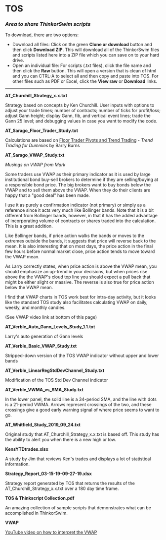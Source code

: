 # TOS
<h3><i>Area to share ThinkorSwim scripts</i></h3>
To download, there are two options:
<p>
<ul>
  <li>Download all files: Click on the green <b>Clone or download</b> button and then click <b>Download ZIP</b>.  This will download all of the ThinkorSwim files and scripts listed here into a ZIP file which you can save on to your hard drive.</li>
  <li>Open an individual file: For scripts (.txt files), click the file name and then click the <b>Raw</b> button.  This will open a version that is clean of html and you can CTRL-A to select all and then copy and paste into TOS.  For other files such as PDF or Excel, click the <b>View raw</b> or <b>Download</b> links.</li>
</ul>
</p>

<hr>

<b>AT_Churchill_Strategy_x.x.txt</b>
<p>Strategy based on concepts by Ken Churchill.  User inputs with options to adjust your trade times; number of contracts; number of ticks for profit/loss; adjust Gann height; display Gann, fib, and vertical event lines; trade the Gann 25 level; and debugging values in case you want to modify the code.</p>

<b>AT_Sarago_Floor_Trader_Study.txt</b>
<p>Calculations are based on <a href="https://www.dummies.com/personal-finance/investing/floor-trader-pivots-and-trend-trading/"  target="_blank">Floor Trader Pivots and Trend Trading</a> - <i>Trend Trading for Dummies</i> by Barry Burns</p>

<b>AT_Sarago_VWAP_Study.txt</b>
<p><i>Musings on VWAP from Mark</i></p>
<p>Some traders use VWAP as their primary indicator as it is used by large institutional bond buy-sell brokers to determine if they are selling/buying at a responsible bond price.  The big brokers want to buy bonds below the VWAP and to sell them above the VWAP.  When they do their clients are happy that a "good deal" has been made.</p>
<p>I use it as purely a confirmation indicator (not primary) or simply as a reference since it acts very much like Bollinger bands.  Note that it is a bit different from Bollinger bands, however, in that it has the added advantage of incorporating volume of contracts or shares traded into the calculation.  This is a great addition.</p>
<p>Like Bollinger bands, if price action walks the bands or moves to the extremes outside the bands, it suggests that price will reverse back to the mean.  It is also interesting that on most days, the price action in the final few hours before normal market close, price action tends to move toward the VWAP mean.</p>
<p>As Larry correctly states, when price action is above the VWAP mean, you should emphasize an up-trend in your decisions, but when prices rise above the the VWAP's cloud top line you should expect a pull back that might be either slight or massive.  The reverse is also true for price action below the VWAP mean.</p>
<p>I find that VWAP charts in TOS work best for intra-day activity, but it looks like the standard TOS study also facilitates calculating VWAP on daily, weekly, and monthly candles.</p>
<p>(See VWAP video link at bottom of this page)</p>

<b>AT_Verble_Auto_Gann_Levels_Study_1.1.txt</b>
<p>Larry's auto generation of Gann levels</p>

<b>AT_Verble_Basic_VWAP_Study.txt</b>
<p>Stripped-down version of the TOS VWAP indicator without upper and lower bands</p>

<b>AT_Verble_LinearRegStdDevChannel_Study.txt</b>
<p>Modification of the TOS Std Dev Channel indicator</p>

<b>AT_Verble_VWMA_vs_SMA_Study.txt</b>
<p>In the lower panel, the solid line is a 34-period SMA, and the line with dots is a 21-period VWMA.  Arrows represent crossings of the two, and these crossings give a good early warning signal of where price seems to want to go.</p>

<b>AT_Whitfield_Study_2019_09_24.txt</b>
<p>Original study that AT_Churchill_Strategy_x.x.txt is based off.  This study has the ability to alert you when there is a new high or low.</p>

<b>KensYTDtrades.xlsx</b>
<p>A study by Jim that reviews Ken's trades and displays a lot of statistical information.</p>

<b>Strategy_Report_03-15-19-09-27-19.xlsx</b>
<p>Strategy report generated by TOS that returns the results of the AT_Churchill_Strategy_x.x.txt over a 180 day time frame.</p>

<b>TOS & Thinkscript Collection.pdf</b>
<p>An amazing collection of sample scripts that demonstrates what can be accomplished in ThinkorSwim.</p>

<b>VWAP</b>
<p><a href="https://www.youtube.com/watch?v=U0uftXzvUZU" target="_blank">YouTube video on how to interpret the VWAP</a></p>
